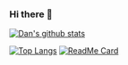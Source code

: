 ### Hi there 👋
[![Dan's github stats](https://github-readme-stats.vercel.app/api?username=dscription)](https://github.com/dscription/github-readme-stats)

[![Top Langs](https://github-readme-stats.vercel.app/api/top-langs/?username=dscription)](https://github.com/dscription/github-readme-stats)
[![ReadMe Card](https://github-readme-stats.vercel.app/api/pin/?username=anuraghazra&repo=github-readme-stats)](https://github.com/dscription/fridgester-react)
<!--
**dscription/dscription** is a ✨ _special_ ✨ repository because its `README.md` (this file) appears on your GitHub profile.

Here are some ideas to get you started:

- 🔭 I’m currently working on ...
- 🌱 I’m currently learning ...
- 👯 I’m looking to collaborate on ...
- 🤔 I’m looking for help with ...
- 💬 Ask me about ...
- 📫 How to reach me: ...
- 😄 Pronouns: ...
- ⚡ Fun fact: ...
-->
